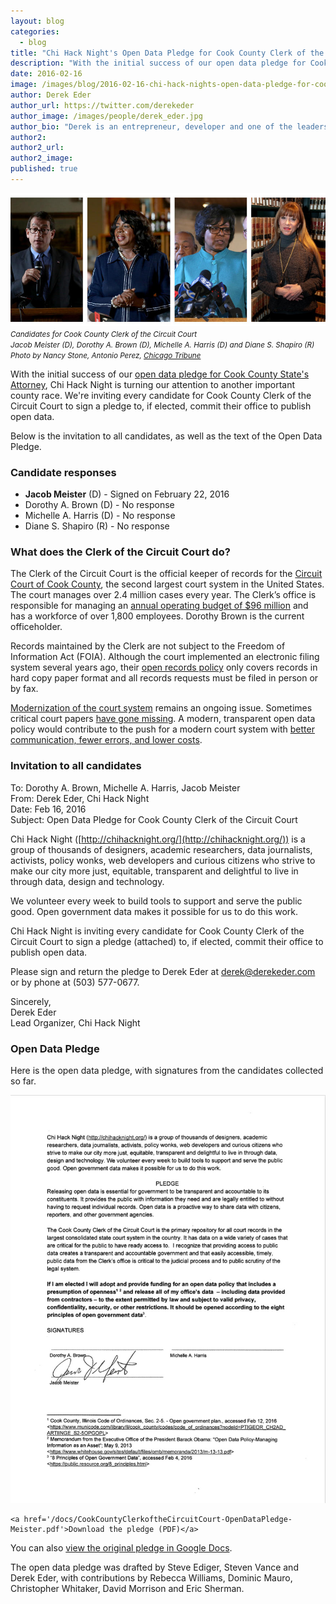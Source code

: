 ```yaml
---
layout: blog
categories: 
  - blog
title: "Chi Hack Night's Open Data Pledge for Cook County Clerk of the Circuit Court"
description: "With the initial success of our open data pledge for Cook County State’s Attorney, Chi Hack Night is turning our attention to another important county race. We’re inviting every candidate for Cook County Clerk of the Circuit Court to sign a pledge to, if elected, commit their office to publish open data."
date: 2016-02-16
image: /images/blog/2016-02-16-chi-hack-nights-open-data-pledge-for-cook-county-clerk-of-the-circuit-court/clerk-of-the-circuit-court-candidates.jpg
author: Derek Eder
author_url: https://twitter.com/derekeder
author_image: /images/people/derek_eder.jpg
author_bio: "Derek is an entrepreneur, developer and one of the leaders of the civic technology community in Chicago. He is a co-founder and partner at DataMade — a company that tells stories and builds tools with data — and is the lead organizer for Chi Hack Night."
author2: 
author2_url: 
author2_image: 
published: true
---
```


<p class="text-center"><img src="/images/blog/2016-02-16-chi-hack-nights-open-data-pledge-for-cook-county-clerk-of-the-circuit-court/clerk-of-the-circuit-court-candidates.jpg" alt="Candidates for Cook County Clerk of the Circuit Court: Jacob Meister (D), Dorothy A. Brown (D), Michelle A. Harris (D) and Diane S. Shapiro (R)" class="img-thumbnail" /><br />

<small>
    <em>Candidates for Cook County Clerk of the Circuit Court
        <br />Jacob Meister (D), Dorothy A. Brown (D), Michelle A. Harris (D) and Diane S. Shapiro (R)
        <br />Photo by Nancy Stone, Antonio Perez, <a href='http://www.chicagotribune.com/news/local/politics/ct-cook-county-circuit-court-clerk-poll-0202-20160201-story.html'>Chicago Tribune</a>
    </em>
</small>
</p>

With the initial success of our [open data pledge for Cook County State's Attorney](/blog/2016/02/12/chi-hack-nights-open-data-pledge-for-cook-county-states-attorney.html), Chi Hack Night is turning our attention to another important county race. We're inviting every candidate for Cook County Clerk of the Circuit Court to sign a pledge to, if elected, commit their office to publish open data.

Below is the invitation to all candidates, as well as the text of the Open Data Pledge.

### Candidate responses

* <span style='color: #009538;'><i class='fa fa-fw fa-check'></i></span> **Jacob Meister** (D) - Signed on February 22, 2016
* <span style='color: #F01B16;;'><i class='fa fa-fw fa-circle-o'></i></span> Dorothy A. Brown (D) - No response
* <span style='color: #F01B16;;'><i class='fa fa-fw fa-circle-o'></i></span> Michelle A. Harris (D) - No response
* <span style='color: #F01B16;;'><i class='fa fa-fw fa-circle-o'></i></span> Diane S. Shapiro (R) - No response

### What does the Clerk of the Circuit Court do?

The Clerk of the Circuit Court is the official keeper of records for the [Circuit Court of Cook County](https://en.wikipedia.org/wiki/Circuit_Court_of_Cook_County), the second largest court system in the United States. The court manages over 2.4 million cases every year. The Clerk’s office is responsible for managing an [annual operating budget of $96 million](http://lookatcook.com/#!/?year=2015&fund=&controlOfficer=Clerk+of+the+Circuit+Court) and has a workforce of over 1,800 employees. Dorothy Brown is the current officeholder.

Records maintained by the Clerk are not subject to the Freedom of Information Act (FOIA). Although the court implemented an electronic filing system several years ago, their [open records policy](http://www.cookcountyclerkofcourt.org/gifs/PUBLICACCESS.pdf) only covers records in hard copy paper format and all records requests must be filed in person or by fax. 

[Modernization of the court system](https://www.civicfed.org/civic-federation/whycareaboutcookcounty) remains an ongoing issue. Sometimes critical court papers [have gone missing](http://www.huffingtonpost.com/2013/10/24/cook-county-clerk-office_n_4156061.html). A modern, transparent open data policy would contribute to the push for a modern court system with [better communication, fewer errors, and lower costs](http://articles.chicagotribune.com/2013-10-04/news/ct-perspec-1004-zorn-20131004_1_justice-system-writ-branch-court). 

### Invitation to all candidates

To: Dorothy A. Brown, Michelle A. Harris, Jacob Meister<br />
From: Derek Eder, Chi Hack Night<br />
Date: Feb 16, 2016<br />
Subject: Open Data Pledge for Cook County Clerk of the Circuit Court

Chi Hack Night ([http://chihacknight.org/](http://chihacknight.org/)) is a group of thousands of designers, academic researchers, data journalists, activists, policy wonks, web developers and curious citizens who strive to make our city more just, equitable, transparent and delightful to live in through data, design and technology.

We volunteer every week to build tools to support and serve the public good. Open government data makes it possible for us to do this work. 

Chi Hack Night is inviting every candidate for Cook County Clerk of the Circuit Court to sign a pledge (attached) to, if elected, commit their office to publish open data.

Please sign and return the pledge to Derek Eder at derek@derekeder.com or by phone at (503) 577-0677.

Sincerely,<br />
Derek Eder<br />
Lead Organizer, Chi Hack Night

### Open Data Pledge

Here is the open data pledge, with signatures from the candidates collected so far.

<p class="text-center">
    <a href='/docs/CookCountyClerkoftheCircuitCourt-OpenDataPledge-Meister.pdf'><img src="/images/blog/2016-02-16-chi-hack-nights-open-data-pledge-for-cook-county-clerk-of-the-circuit-court/open-data-pledge.jpg" alt="Open Data Pledge for Cook County State's Attorney" class="img-thumbnail" /></a>
    <br />

    <a href='/docs/CookCountyClerkoftheCircuitCourt-OpenDataPledge-Meister.pdf'>Download the pledge (PDF)</a>
</p>

You can also <a href='https://docs.google.com/document/d/14C1AYK0YRYakXffUDdgc-PPYziUuVs7GJL_hUY6Ain8/edit'>view the original pledge in Google Docs</a>.

The open data pledge was drafted by Steve Ediger, Steven Vance and Derek Eder, with contributions by Rebecca Williams, Dominic Mauro, Christopher Whitaker, David Morrison and Eric Sherman.
